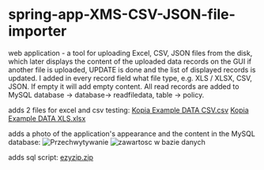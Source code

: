 # spring-app-XMS-CSV-JSON-file-importer

web application - a tool for uploading Excel, CSV, JSON files from the disk, which later displays the content of the uploaded data records on the GUI
 if another file is uploaded, UPDATE is done and the list of displayed records is updated. I added in every record
 field what file type, e.g. XLS / XLSX, CSV, JSON. If empty it will add empty content. All read records are added
to MySQL database -> database-> readfiledata, table -> policy.

 adds 2 files for excel and csv testing:
 [Kopia Example DATA CSV.csv](https://github.com/PatrykPrusko2019/spring-app-XMS-CSV-JSON-file-importer/files/7017810/Kopia.Example.DATA.CSV.csv)
[Kopia Example DATA XLS.xlsx](https://github.com/PatrykPrusko2019/spring-app-XMS-CSV-JSON-file-importer/files/7017811/Kopia.Example.DATA.XLS.xlsx)


adds a photo of the application's appearance and the content in the MySQL database:
![Przechwytywanie](https://user-images.githubusercontent.com/47269638/130147922-956b5c95-4e0a-4d7e-afac-40404841d5e8.JPG)
![zawartosc w bazie danych](https://user-images.githubusercontent.com/47269638/130147925-ae08c272-a542-4229-bb5a-9af6e4606efb.JPG)

adds sql script:
[ezyzip.zip](https://github.com/PatrykPrusko2019/spring-app-XMS-CSV-JSON-file-importer/files/7017871/ezyzip.zip)


